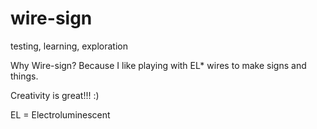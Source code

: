 # wire-sign
testing, learning, exploration


Why Wire-sign?  Because I like playing with EL* wires to make signs and things.

Creativity is great!!!   :) 

EL = Electroluminescent 
